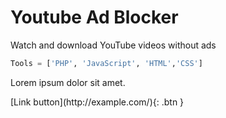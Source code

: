 # Youtube Ad Blocker
Watch and download YouTube videos without ads 
```Python
Tools = ['PHP', 'JavaScript', 'HTML','CSS']
```
Lorem ipsum dolor sit amet.

<span class="fs-8">
[Link button](http://example.com/){: .btn }
</span>

